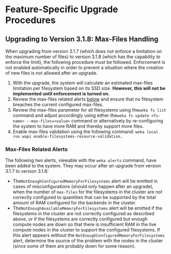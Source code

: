 # Feature-Specific Upgrade Procedures

## Upgrading to Version 3.1.8: Max-Files Handling

When upgrading from version 3.1.7 \(which does not enforce a limitation on the maximum number of files\) to version 3.1.8 \(which has the capability to enforce the limit\), the following procedure must be followed. Enforcement is not enabled automatically in order to prevent a situation where the creation of new files  is not allowed after an upgrade.

1. With the upgrade, the system will calculate an estimated max-files limitation per filesystem based on its SSD size. **However, this will not be implemented until enforcement is turned on.**
2. Review the max-files related alerts [below](feature-specific-upgrade-procedures.md#max-files-related-alerts) and ensure that no filesystem breaches the current configured max-files.
3. Review the max-files parameter for all filesystems using the`weka fs list` command and adjust accordingly using either the`weka fs update <fs-name> --max-files=<value>` command or alternatively by  re-configuring the system to have more RAM and thereby support more files.
4. Enable max-files validation using the following command:  `weka local run wapi enable-filesystems-resource-validation.`

### Max-Files Related Alerts

The following two alerts, viewable with the `weka alerts` command,  have been added to the system. They may occur after an upgrade from version 3.1.7 to version 3.1.8:

* The`NotEnoughConfiguredMemoryForFilesystems` alert will be emitted in cases of misconfigurations \(should only happen after an upgrade\), when the number of `max-files` for the filesystems in the cluster are not correctly configured to quantities that can be supported by the total amount of RAM configured for the backends in the cluster. 
* The`NotEnoughAvailableMemoryForFilesystems` alert will be emitted if the filesystems in the cluster are not correctly configured as described above, or if the filesystems are correctly configured but enough compute nodes are down so that there is insufficient RAM in the live compute nodes in the cluster to support the configured filesystems. If this alert appears without the `NotEnoughConfiguredMemoryForFilesystems` alert, determine the source of the problem with the nodes in the cluster \(since some of them are probably down for some reason\).



